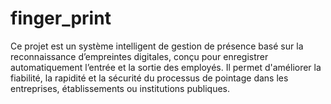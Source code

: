 # finger_print
 Ce projet est un système intelligent de gestion de présence basé sur la reconnaissance d’empreintes digitales, conçu pour enregistrer automatiquement l’entrée et la sortie des employés. Il permet d'améliorer la fiabilité, la rapidité et la sécurité du processus de pointage dans les entreprises, établissements ou institutions publiques.
